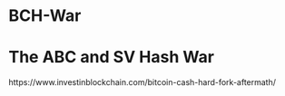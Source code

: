 # BCH-War
<h1>
  The ABC and SV Hash War</h1>
  https://www.investinblockchain.com/bitcoin-cash-hard-fork-aftermath/
